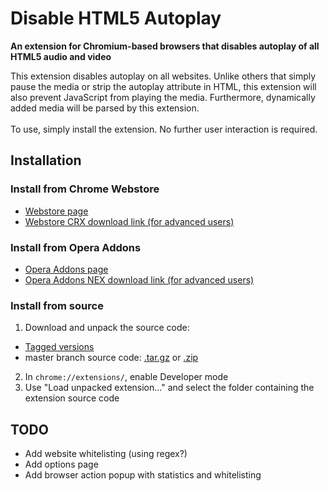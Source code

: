 # Disable HTML5 Autoplay
**An extension for Chromium-based browsers that disables autoplay of all HTML5 audio and video**

This extension disables autoplay on all websites. Unlike others that simply pause the media or strip the autoplay attribute in HTML, this extension will also prevent JavaScript from playing the media. Furthermore, dynamically added media will be parsed by this extension.<br />
<br />
To use, simply install the extension. No further user interaction is required.

## Installation

### Install from Chrome Webstore

* [Webstore page](https://chrome.google.com/webstore/detail/disable-html5-autoplay/efdhoaajjjgckpbkoglidkeendpkolai)
* [Webstore CRX download link (for advanced users)](https://clients2.google.com/service/update2/crx?prodversion=44&response=redirect&x=id%3Defdhoaajjjgckpbkoglidkeendpkolai%26uc)

### Install from Opera Addons

* [Opera Addons page](https://addons.opera.com/en/extensions/details/disable-html5-autoplay/)
* [Opera Addons NEX download link (for advanced users)](https://addons.opera.com/extensions/download/disable-html5-autoplay/)

### Install from source

1. Download and unpack the source code:
  * [Tagged versions](https://github.com/Eloston/disable-html5-autoplay/releases)
  * master branch source code: [.tar.gz](https://github.com/Eloston/ungoogled-chromium/archive/master.tar.gz) or [.zip](https://github.com/Eloston/ungoogled-chromium/archive/master.zip)
2. In `chrome://extensions/`, enable Developer mode
3. Use "Load unpacked extension..." and select the folder containing the extension source code

## TODO

- Add website whitelisting (using regex?)
- Add options page
- Add browser action popup with statistics and whitelisting

